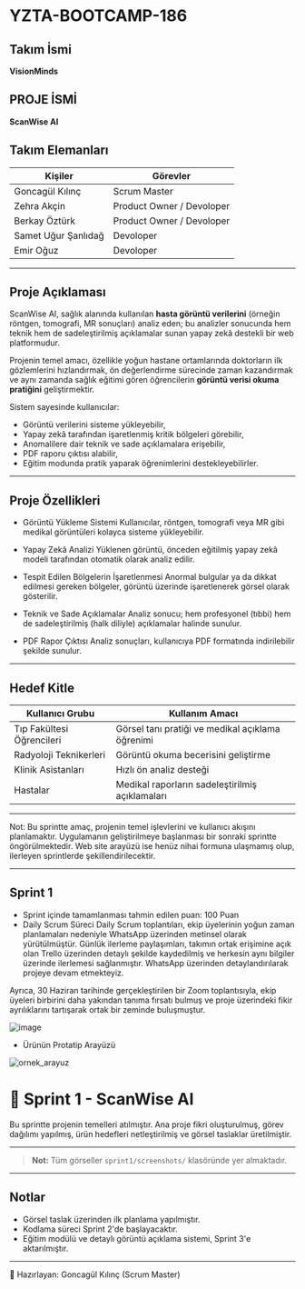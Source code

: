 # YZTA-BOOTCAMP-186
##  Takım İsmi
**VisionMinds**
##  PROJE İSMİ
**ScanWise AI**

## Takım Elemanları

| **Kişiler**          | **Görevler**              |
|----------------------|---------------------------|
| Goncagül Kılınç      | Scrum Master              |
| Zehra Akçin          | Product Owner / Devoloper |
| Berkay Öztürk        | Product Owner / Devoloper |
| Samet Uğur Şanlıdağ  | Devoloper                 |
| Emir Oğuz            | Devoloper                 |

---

## Proje Açıklaması

ScanWise AI, sağlık alanında kullanılan **hasta görüntü verilerini** (örneğin röntgen, tomografi, MR sonuçları) analiz eden; bu analizler sonucunda hem teknik hem de sadeleştirilmiş açıklamalar sunan yapay zekâ destekli bir web platformudur.

Projenin temel amacı, özellikle yoğun hastane ortamlarında doktorların ilk gözlemlerini hızlandırmak, ön değerlendirme sürecinde zaman kazandırmak ve aynı zamanda sağlık eğitimi gören öğrencilerin **görüntü verisi okuma pratiğini** geliştirmektir.

Sistem sayesinde kullanıcılar:
- Görüntü verilerini sisteme yükleyebilir,
- Yapay zekâ tarafından işaretlenmiş kritik bölgeleri görebilir,
- Anomalilere dair teknik ve sade açıklamalara erişebilir,
- PDF raporu çıktısı alabilir,
- Eğitim modunda pratik yaparak öğrenimlerini destekleyebilirler.

---

##  Proje Özellikleri
- Görüntü Yükleme Sistemi
Kullanıcılar, röntgen, tomografi veya MR gibi medikal görüntüleri kolayca sisteme yükleyebilir.

- Yapay Zekâ Analizi
Yüklenen görüntü, önceden eğitilmiş yapay zekâ modeli tarafından otomatik olarak analiz edilir.

- Tespit Edilen Bölgelerin İşaretlenmesi
Anormal bulgular ya da dikkat edilmesi gereken bölgeler, görüntü üzerinde işaretlenerek görsel olarak gösterilir.

- Teknik ve Sade Açıklamalar
Analiz sonucu; hem profesyonel (tıbbi) hem de sadeleştirilmiş (halk diliyle) açıklamalar halinde sunulur.

- PDF Rapor Çıktısı
Analiz sonuçları, kullanıcıya PDF formatında indirilebilir şekilde sunulur.

---

##  Hedef Kitle

| Kullanıcı Grubu            | Kullanım Amacı                                     |
|----------------------------|-----------------------------------------------------|
| Tıp Fakültesi Öğrencileri  | Görsel tanı pratiği ve medikal açıklama öğrenimi    |
| Radyoloji Teknikerleri     | Görüntü okuma becerisini geliştirme                 |
| Klinik Asistanları         | Hızlı ön analiz desteği                             |
| Hastalar                   | Medikal raporların sadeleştirilmiş açıklamaları     |

---

Not: Bu sprintte amaç, projenin temel işlevlerini ve kullanıcı akışını planlamaktır.
Uygulamanın geliştirilmeye başlanması bir sonraki sprintte öngörülmektedir.
Web site arayüzü ise henüz nihai formuna ulaşmamış olup, ilerleyen sprintlerde şekillendirilecektir.

---

## Sprint 1

* Sprint içinde tamamlanması tahmin edilen puan: 100 Puan
* Daily Scrum Süreci
Daily Scrum toplantıları, ekip üyelerinin yoğun zaman planlamaları nedeniyle WhatsApp üzerinden metinsel olarak yürütülmüştür.
Günlük ilerleme paylaşımları, takımın ortak erişimine açık olan Trello üzerinden detaylı şekilde kaydedilmiş ve herkesin aynı bilgiler üzerinde ilerlemesi sağlanmıştır. WhatsApp üzerinden detaylandırılarak projeye devam etmekteyiz.

Ayrıca, 30 Haziran tarihinde gerçekleştirilen bir Zoom toplantısıyla, ekip üyeleri birbirini daha yakından tanıma fırsatı bulmuş ve proje üzerindeki fikir ayrılıklarını tartışarak ortak bir zeminde buluşmuştur.


![image](https://github.com/user-attachments/assets/f21493aa-b9e3-4e47-830e-3aea7f679742)

* Ürünün Protatip Arayüzü

![ornek_arayuz](https://github.com/user-attachments/assets/c2e8691f-0840-4735-98f1-9f04efdd9bd2)

# 🚀 Sprint 1 - ScanWise AI

Bu sprintte projenin temelleri atılmıştır. Ana proje fikri oluşturulmuş, görev dağılımı yapılmış, ürün hedefleri netleştirilmiş ve görsel taslaklar üretilmiştir.

---

> **Not:** Tüm görseller `sprint1/screenshots/` klasöründe yer almaktadır.

---

##  Notlar

- Görsel taslak üzerinden ilk planlama yapılmıştır.
- Kodlama süreci Sprint 2'de başlayacaktır.
- Eğitim modülü ve detaylı görüntü açıklama sistemi, Sprint 3'e aktarılmıştır.

---

📍 Hazırlayan: Goncagül Kılınç (Scrum Master)



